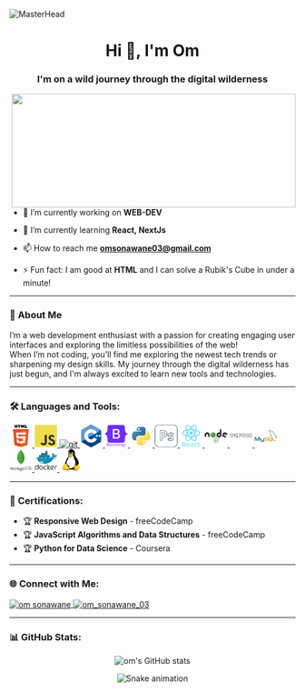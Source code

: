 ![MasterHead](https://i.pinimg.com/originals/83/b8/09/83b809857acd41a7bad4935b4734f9fc.gif)

<h1 align="center">Hi 👋, I'm Om</h1>
<h3 align="center">I'm on a wild journey through the digital wilderness</h3>

<img align="right" height="200" width="500" src="https://media.giphy.com/media/RbDKaczqWovIugyJmW/giphy.gif">

- 🔭 I’m currently working on **WEB-DEV**

- 🌱 I’m currently learning **React, NextJs**

- 📫 How to reach me **omsonawane03@gmail.com**

- ⚡ Fun fact: I am good at **HTML** and I can solve a Rubik's Cube in under a minute!

---

### 🌟 **About Me**

I’m a web development enthusiast with a passion for creating engaging user interfaces and exploring the limitless possibilities of the web!  
When I’m not coding, you’ll find me exploring the newest tech trends or sharpening my design skills. My journey through the digital wilderness has just begun, and I'm always excited to learn new tools and technologies.

---

### 🛠️ **Languages and Tools:**

<p align="left"> 
    <!-- Core Tech Stack -->
    <a href="https://www.w3.org/html/" target="_blank"> 
        <img src="https://raw.githubusercontent.com/devicons/devicon/master/icons/html5/html5-original-wordmark.svg" alt="html5" width="40" height="40"/> 
    </a> 
    <a href="https://developer.mozilla.org/en-US/docs/Web/JavaScript" target="_blank"> 
        <img src="https://raw.githubusercontent.com/devicons/devicon/master/icons/javascript/javascript-original.svg" alt="javascript" width="40" height="40"/> 
    </a> 
    <a href="https://git-scm.com/" target="_blank"> 
        <img src="https://www.vectorlogo.zone/logos/git-scm/git-scm-icon.svg" alt="git" width="40" height="40"/> 
    </a> 
    <a href="https://www.w3schools.com/cpp/" target="_blank"> 
        <img src="https://raw.githubusercontent.com/devicons/devicon/master/icons/cplusplus/cplusplus-original.svg" alt="cplusplus" width="40" height="40"/> 
    </a> 
    <a href="https://getbootstrap.com" target="_blank"> 
        <img src="https://raw.githubusercontent.com/devicons/devicon/master/icons/bootstrap/bootstrap-plain-wordmark.svg" alt="bootstrap" width="40" height="40"/> 
    </a> 
    <a href="https://www.python.org" target="_blank"> 
        <img src="https://raw.githubusercontent.com/devicons/devicon/master/icons/python/python-original.svg" alt="python" width="40" height="40"/> 
    </a> 
    <a href="https://www.photoshop.com/en" target="_blank"> 
        <img src="https://raw.githubusercontent.com/devicons/devicon/master/icons/photoshop/photoshop-line.svg" alt="photoshop" width="40" height="40"/> 
    </a>
    <!-- Software Engineering Skills -->
    <a href="https://reactjs.org/" target="_blank"> 
        <img src="https://raw.githubusercontent.com/devicons/devicon/master/icons/react/react-original-wordmark.svg" alt="react" width="40" height="40"/> 
    </a> 
    <a href="https://nodejs.org/en/" target="_blank"> 
        <img src="https://raw.githubusercontent.com/devicons/devicon/master/icons/nodejs/nodejs-original-wordmark.svg" alt="nodejs" width="40" height="40"/> 
    </a> 
    <a href="https://expressjs.com" target="_blank"> 
        <img src="https://raw.githubusercontent.com/devicons/devicon/master/icons/express/express-original-wordmark.svg" alt="express" width="40" height="40"/> 
    </a>
    <a href="https://www.mysql.com/" target="_blank"> 
        <img src="https://raw.githubusercontent.com/devicons/devicon/master/icons/mysql/mysql-original-wordmark.svg" alt="mysql" width="40" height="40"/> 
    </a> 
    <a href="https://www.mongodb.com/" target="_blank"> 
        <img src="https://raw.githubusercontent.com/devicons/devicon/master/icons/mongodb/mongodb-original-wordmark.svg" alt="mongodb" width="40" height="40"/> 
    </a>
    <a href="https://www.docker.com/" target="_blank"> 
        <img src="https://raw.githubusercontent.com/devicons/devicon/master/icons/docker/docker-original-wordmark.svg" alt="docker" width="40" height="40"/> 
    </a>
    <a href="https://www.linux.org/" target="_blank"> 
        <img src="https://raw.githubusercontent.com/devicons/devicon/master/icons/linux/linux-original.svg" alt="linux" width="40" height="40"/> 
    </a>
</p>

---

### 📜 **Certifications:**

- 🏆 **Responsive Web Design** - freeCodeCamp  
- 🏆 **JavaScript Algorithms and Data Structures** - freeCodeCamp  
- 🏆 **Python for Data Science** - Coursera

---

### 🌐 **Connect with Me:**

<p align="left">
    <a href="https://www.linkedin.com/in/om-sonawane-23bab11b8/" target="blank">
        <img align="center" src="https://raw.githubusercontent.com/rahuldkjain/github-profile-readme-generator/master/src/images/icons/Social/linked-in-alt.svg" alt="om sonawane" height="30" width="40" />
    </a>
    <a href="https://instagram.com/om_sonawane_03" target="blank">
        <img align="center" src="https://raw.githubusercontent.com/rahuldkjain/github-profile-readme-generator/master/src/images/icons/Social/instagram.svg" alt="om_sonawane_03" height="30" width="40" />
    </a>
</p>

---

### 📊 **GitHub Stats:**

<p align="center">
    <img src="https://github-readme-stats.vercel.app/api?username=om-sonawane&show_icons=true&theme=radical" alt="om's GitHub stats" />
</p>
<div align="center">
  <img src="https://profile-readme-generator.com/assets/snake.svg" alt="Snake animation" />
</div>
<p align="center">
    <img src="https://github-read
